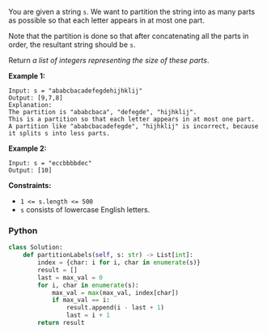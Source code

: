 You are given a string  `s`. We want to partition the string into as many parts as possible so that each letter appears
in at most one part.

Note that the partition is done so that after concatenating all the parts in order, the resultant string should be  `s`.

Return  _a list of integers representing the size of these parts_.

**Example 1:**

```
Input: s = "ababcbacadefegdehijhklij"
Output: [9,7,8]
Explanation:
The partition is "ababcbaca", "defegde", "hijhklij".
This is a partition so that each letter appears in at most one part.
A partition like "ababcbacadefegde", "hijhklij" is incorrect, because it splits s into less parts.
```

**Example 2:**

```
Input: s = "eccbbbbdec"
Output: [10]
```

**Constraints:**

- `1 <= s.length <= 500`
- `s`  consists of lowercase English letters.

### Python

```python
class Solution:
    def partitionLabels(self, s: str) -> List[int]:
        index = {char: i for i, char in enumerate(s)}
        result = []
        last = max_val = 0
        for i, char in enumerate(s):
            max_val = max(max_val, index[char])
            if max_val == i:
                result.append(i - last + 1)
                last = i + 1
        return result
```
